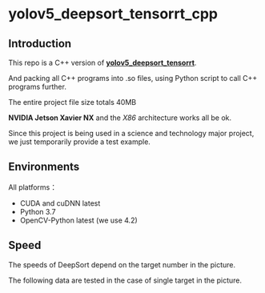 # yolov5_deepsort_tensorrt_cpp

## Introduction

This repo is a C++ version of **[yolov5_deepsort_tensorrt](https://github.com/cong/yolov5_deepsort_tensorrt)**. 

And packing all C++ programs into .so files, using Python script to call C++ programs further.

The entire project file size totals 40MB

**NVIDIA Jetson Xavier NX**  and the *X86* architecture works all be ok. 

Since this project is being used in a science and technology major project, we just temporarily provide a test example.

## Environments

All platforms：
- CUDA and cuDNN latest
- Python 3.7
- OpenCV-Python latest (we use 4.2)


## Speed

The speeds of DeepSort depend on the target number in the picture.

The following data are tested in the case of single target in the picture.


